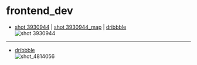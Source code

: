 # frontend_dev

- [shot 3930944](https://paveltimofeev.github.io/frontend_dev/shots_3930944/release/) | 
[shot 3930944_map](https://paveltimofeev.github.io/frontend_dev/shots_3930944_map/release/) 
| [dribbble](https://dribbble.com/shots/3930944)  
![shot 3930944](https://cdn.dribbble.com/users/1557816/screenshots/3930944/gt_server_dash_dribbble_1x.jpg)

---

- [dribbble](https://dribbble.com/shots/4814056-Smooth-Responsive-Dashboard)  
![shot_4814056](https://cdn.dribbble.com/users/4859/screenshots/4814056/schange-shot.gif)
